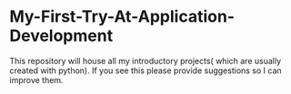 # My-First-Try-At-Application-Development
This repository will house all my introductory projects( which are usually created with python). If you see this please provide suggestions so I can improve them. 

